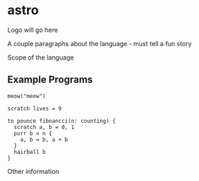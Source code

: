 # astro

Logo will go here

A couple paragraphs about the language - must tell a fun story

Scope of the language

## Example Programs

```
meow("meow")
```

```
scratch lives = 9

to pounce fiboancci(n: counting) {
  scratch a, b = 0, 1
  purr b < n {
    a, b = b, a + b
  }
  hairball b
}
```

Other information
